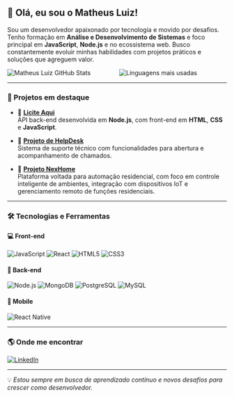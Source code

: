 ## 👋 Olá, eu sou o **Matheus Luiz**!

Sou um desenvolvedor apaixonado por tecnologia e movido por desafios. Tenho formação em **Análise e Desenvolvimento de Sistemas** e foco principal em **JavaScript**, **Node.js** e no ecossistema web. Busco constantemente evoluir minhas habilidades com projetos práticos e soluções que agreguem valor.

<div style="display: flex; justify-content: space-between; gap: 2%;">
  <img 
    src="https://github-readme-stats.vercel.app/api?username=MatheusLuiz&show_icons=true&count_private=true&hide_border=true&title_color=ffffff&icon_color=006400&text_color=c9d1d9&bg_color=0d1117&cache_seconds=7200" 
    style="flex: 1; max-width: 49%;" 
    alt="Matheus Luiz GitHub Stats"
  />
  <img 
    src="https://github-readme-stats.vercel.app/api/top-langs/?username=MatheusLuiz&layout=compact&hide_border=true&title_color=ffffff&text_color=ffffff&bg_color=0d1117&cache_seconds=7200" 
    style="flex: 1; max-width: 49%;" 
    alt="Linguagens mais usadas"
  />
</div>

---

### 📌 Projetos em destaque

- 🔹 **[Licite Aqui](https://github.com/MatheusLuiz/Licite-Aqui)**  
  API back-end desenvolvida em **Node.js**, com front-end em **HTML**, **CSS** e **JavaScript**.

- 🔹 **[Projeto de HelpDesk]()**  
  Sistema de suporte técnico com funcionalidades para abertura e acompanhamento de chamados.

- 🔹 **[Projeto NexHome]()**  
  Plataforma voltada para automação residencial, com foco em controle inteligente de ambientes, integração com dispositivos IoT e gerenciamento remoto de funções residenciais.

---

### 🛠️ Tecnologias e Ferramentas

#### 💻 Front-end
![JavaScript](https://img.shields.io/badge/javascript-%23323330.svg?style=for-the-badge&logo=javascript&logoColor=%23F7DF1E)
![React](https://img.shields.io/badge/react-%2320232a.svg?style=for-the-badge&logo=react&logoColor=%2361DAFB)
![HTML5](https://img.shields.io/badge/html5-%23E34F26.svg?style=for-the-badge&logo=html5&logoColor=white)
![CSS3](https://img.shields.io/badge/css3-%231572B6.svg?style=for-the-badge&logo=css3&logoColor=white)

#### 🧠 Back-end
![Node.js](https://img.shields.io/badge/Node.js-339933?style=for-the-badge&logo=Node.js&logoColor=white)
![MongoDB](https://img.shields.io/badge/MongoDB-%234ea94b.svg?style=for-the-badge&logo=mongodb&logoColor=white)
![PostgreSQL](https://img.shields.io/badge/postgres-%23316192.svg?style=for-the-badge&logo=postgresql&logoColor=white)
![MySQL](https://img.shields.io/badge/mysql-4479A1.svg?style=for-the-badge&logo=mysql&logoColor=white)

#### 📱 Mobile
![React Native](https://img.shields.io/badge/React%20Native-61DAFB?style=for-the-badge&logo=react&logoColor=black)

---

### 🌎 Onde me encontrar

[![LinkedIn](https://img.shields.io/badge/LinkedIn-0077B5?style=for-the-badge&logo=linkedin&logoColor=white)](https://www.linkedin.com/in/matheus-felicori-/)

---

💡 *Estou sempre em busca de aprendizado contínuo e novos desafios para crescer como desenvolvedor.*
